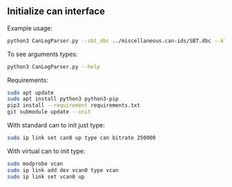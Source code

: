## Initialize can interface

Example usage:
```bash
python3 CanLogParser.py --sbt_dbc ../miscellaneous.can-ids/SBT.dbc --kls_dbc ../miscellaneous.can-ids/KLS.dbc --log_file sample.log
```
To see arguments types:
```bash
python3 CanLogParser.py --help
```

Requirements:
```bash
sudo apt update
sudo apt install python3 python3-pip
pip3 install --requirement requirements.txt
git submodule update --init
```

With standard can to init just type:
```bash
sudo ip link set can0 up type can bitrate 250000
```

With virtual can to init type:
```bash
sudo modprobe vcan
sudo ip link add dev vcan0 type vcan
sudo ip link set vcan0 up
```